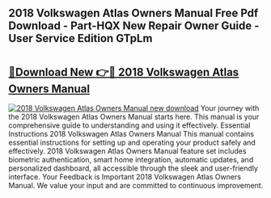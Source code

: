 ## 2018 Volkswagen Atlas Owners Manual Free Pdf Download - Part-HQX New Repair Owner Guide - User Service Edition GTpLm

# <h2><a href="http://bc44772.oget.top/?id=2018+Volkswagen+Atlas+Owners+Manual">🔗Download New 👉🔴 2018 Volkswagen Atlas Owners Manual</a></h2>

[![2018 Volkswagen Atlas Owners Manual new download](https://i.imgur.com/5g1atiW.png)](http://bc44772.oget.top/?id=2018+Volkswagen+Atlas+Owners+Manual)
Your journey with the 2018 Volkswagen Atlas Owners Manual starts here. This manual is your comprehensive guide to understanding and using it effectively. Essential Instructions 2018 Volkswagen Atlas Owners Manual This manual contains essential instructions for setting up and operating your product safely and effectively. 2018 Volkswagen Atlas Owners Manual feature set includes biometric authentication, smart home integration, automatic updates, and personalized dashboard, all accessible through the sleek and user-friendly interface. Your Feedback is Important 2018 Volkswagen Atlas Owners Manual. We value your input and are committed to continuous improvement.
